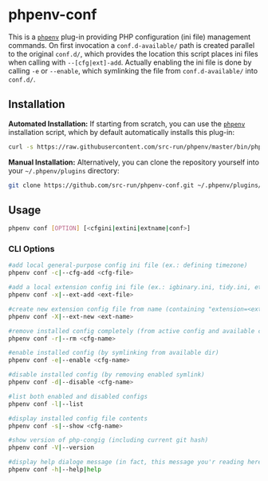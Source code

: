 # phpenv-conf

This is a [`phpenv`](https://github.com/src-run/phpenv.git) plug-in providing PHP configuration (ini file)
management commands. On first invocation a `conf.d-available/` path is created parallel to the original
`conf.d/`, which provides the location this script places ini files when calling with `--[cfg|ext]-add`.
Actually enabling the ini file is done by calling `-e` or `--enable`, which symlinking the file from
`conf.d-available/` into `conf.d/`.

## Installation

__Automated Installation:__ If starting from scratch, you can use the [`phpenv`](https://github.com/src-run/phpenv.git)
installation script, which by default automatically installs this plug-in:

```bash
curl -s https://raw.githubusercontent.com/src-run/phpenv/master/bin/phpenv-installer-remote.bash | bash
```

__Manual Installation:__ Alternatively, you can clone the repository yourself into your `~/.phpenv/plugins` directory:

```bash
git clone https://github.com/src-run/phpenv-conf.git ~/.phpenv/plugins/php-conf
```

## Usage

```bash
phpenv conf [OPTION] [<cfgini|extini|extname|conf>]
```

### CLI Options

```bash
#add local general-purpose config ini file (ex.: defining timezone)
phpenv conf -c|--cfg-add <cfg-file>

#add a local extension config ini file (ex.: igbinary.ini, tidy.ini, etc)
phpenv conf -x|--ext-add <ext-file>

#create new extension config file from name (containing "extension=<extname>.so")
phpenv conf -X|--ext-new <ext-name>

#remove installed config completely (from active config and available config dirs)
phpenv conf -r|--rm <cfg-name>

#enable installed config (by symlinking from available dir)
phpenv conf -e|--enable <cfg-name>

#disable installed config (by removing enabled symlink)
phpenv conf -d|--disable <cfg-name>

#list both enabled and disabled configs 
phpenv conf -l|--list

#display installed config file contents
phpenv conf -s|--show <cfg-name>

#show version of php-congig (including current git hash)
phpenv conf -V|--version

#display help dialoge message (in fact, this message you'r reading here!)
phpenv conf -h|--help|help
```
